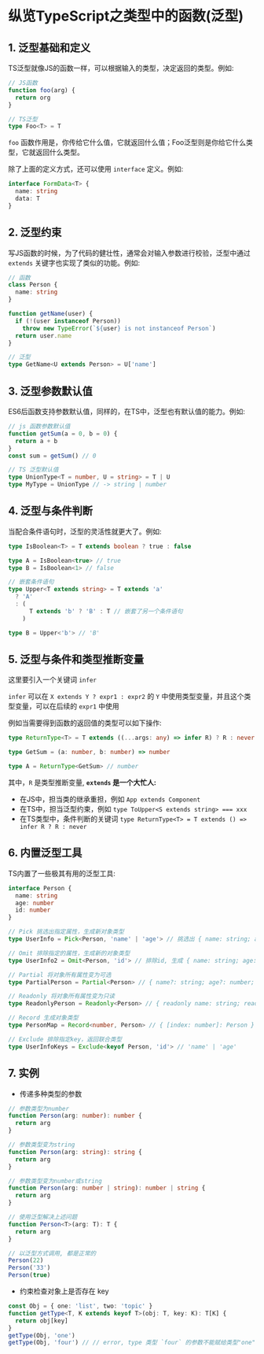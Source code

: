 # 纵览TypeScript之类型中的函数(泛型)

## 1. 泛型基础和定义

TS泛型就像JS的函数一样，可以根据输入的类型，决定返回的类型。例如:

```ts
// JS函数
function foo(arg) {
  return org
}

// TS泛型
type Foo<T> = T
```

`foo` 函数作用是，你传给它什么值，它就返回什么值；Foo泛型则是你给它什么类型，它就返回什么类型。

除了上面的定义方式，还可以使用 `interface` 定义。例如:

```ts
interface FormData<T> {
  name: string
  data: T
}
```

## 2. 泛型约束

写JS函数的时候，为了代码的健壮性，通常会对输入参数进行校验，泛型中通过 `extends` 关键字也实现了类似的功能。例如:

```ts
// 函数
class Person {
  name: string
}

function getName(user) {
  if (!(user instanceof Person))
    throw new TypeError(`${user} is not instanceof Person`)
  return user.name
}

// 泛型
type GetName<U extends Person> = U['name']
```

## 3. 泛型参数默认值

ES6后函数支持参数默认值，同样的，在TS中，泛型也有默认值的能力。例如:

```ts
// js 函数参数默认值
function getSum(a = 0, b = 0) {
  return a + b
}
const sum = getSum() // 0

// TS 泛型默认值
type UnionType<T = number, U = string> = T | U
type MyType = UnionType // -> string | number
```

## 4. 泛型与条件判断

当配合条件语句时，泛型的灵活性就更大了。例如:

```ts
type IsBoolean<T> = T extends boolean ? true : false

type A = IsBoolean<true> // true
type B = IsBoolean<1> // false
```

```ts
// 嵌套条件语句
type Upper<T extends string> = T extends 'a'
  ? 'A'
  : (
      T extends 'b' ? 'B' : T // 嵌套了另一个条件语句
    )

type B = Upper<'b'> // 'B'
```

## 5. 泛型与条件和类型推断变量

这里要引入一个关键词 `infer`

`infer` 可以在 `X extends Y ? expr1 : expr2` 的 `Y` 中使用类型变量，并且这个类型变量，可以在后续的 `expr1` 中使用

例如当需要得到函数的返回值的类型可以如下操作:

```ts
type ReturnType<T> = T extends ((...args: any) => infer R) ? R : never

type GetSum = (a: number, b: number) => number

type A = ReturnType<GetSum> // number
```

其中，`R` 是类型推断变量, **`extends` 是一个大忙人:**

- 在JS中，担当类的继承重担，例如 `App extends Component`
- 在TS中，担当泛型约束，例如 `type ToUpper<S extends string> === xxx`
- 在TS类型中，条件判断的关键词 `type ReturnType<T> = T extends () => infer R ? R : never`

## 6. 内置泛型工具

TS内置了一些极其有用的泛型工具:

```ts
interface Person {
  name: string
  age: number
  id: number
}

// Pick 挑选出指定属性，生成新对象类型
type UserInfo = Pick<Person, 'name' | 'age'> // 挑选出 { name: string; age: number }

// Omit 排除指定的属性，生成新的对象类型
type UserInfo2 = Omit<Person, 'id'> // 排除id, 生成 { name: string; age: number }

// Partial 将对象所有属性变为可选
type PartialPerson = Partial<Person> // { name?: string; age?: number; id?: number }

// Readonly 将对象所有属性变为只读
type ReadonlyPerson = Readonly<Person> // { readonly name: string; readonly age: number; readonly id: number}

// Record 生成对象类型
type PersonMap = Record<number, Person> // { [index: number]: Person }

// Exclude 排除指定key，返回联合类型
type UserInfoKeys = Exclude<keyof Person, 'id'> // 'name' | 'age'
```

## 7. 实例

- 传递多种类型的参数

```ts
// 参数类型为number
function Person(arg: number): number {
  return arg
}

// 参数类型变为string
function Person(arg: string): string {
  return arg
}

// 参数类型变为number或string
function Person(arg: number | string): number | string {
  return arg
}

// 使用泛型解决上述问题
function Person<T>(arg: T): T {
  return arg
}

// 以泛型方式调用, 都是正常的
Person(22)
Person('33')
Person(true)
```

- 约束检查对象上是否存在 key

```ts
const Obj = { one: 'list', two: 'topic' }
function getType<T, K extends keyof T>(obj: T, key: K): T[K] {
  return obj[key]
}
getType(Obj, 'one')
getType(Obj, 'four') // // error, type 类型 `four` 的参数不能赋给类型"one" | "two"的参数
```
